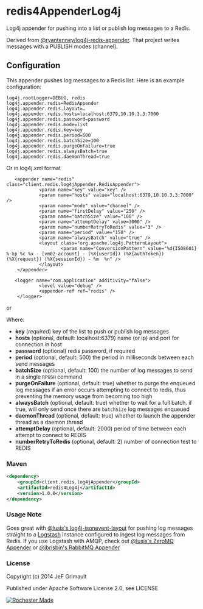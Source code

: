 # redis4AppenderLog4j

Log4j appender for pushing into a list or publish log messages to a Redis.

Derived from [@ryantenney/log4j-redis-appender](https://github.com/ryantenney/log4j-redis-appender). That project writes messages with a PUBLISH modes (channel).

## Configuration

This appender pushes log messages to a Redis list. Here is an example configuration:

    log4j.rootLogger=DEBUG, redis
    log4j.appender.redis=RedisAppender
    log4j.appender.redis.layout=…
    log4j.appender.redis.hosts=localhost:6379,10.10.3.3:7000
    log4j.appender.redis.password=password
    log4j.appender.redis.mode=list
    log4j.appender.redis.key=key
    log4j.appender.redis.period=500
    log4j.appender.redis.batchSize=100
    log4j.appender.redis.purgeOnFailure=true
    log4j.appender.redis.alwaysBatch=true
    log4j.appender.redis.daemonThread=true

Or in log4j.xml format

       <appender name="redis" class="client.redis.log4jAppender.RedisAppender">
                <param name="key" value="key" />
                <param name="hosts" value="localhost:6379,10.10.3.3:7000" />
                <param name="mode" value="channel" />
                <param name="firstDelay" value="250" />
                <param name="batchSize" value="100" />
                <param name="attemptDelay" value=3000" />
                <param name="numberRetryToRedis" value="3" />
                <param name="period" value="150" />
                <param name="alwaysBatch" value="true" />
                <layout class="org.apache.log4j.PatternLayout">
                        <param name="ConversionPattern" value="%d{ISO8601} %-5p %c %x - [vm02-account] - (%X{userId}) (%X{authToken}) (%X{request}) (%X{sessionId}) - %m  %n" />
                </layout>
        </appender>

       <logger name="com.application" additivity="false">
                <level value="debug" />
                <appender-ref ref="redis" />
        </logger>
or
       <root>
                <priority value="info" />
                <appender-ref ref="redis" />
                <appender-ref ref="console" />
        </root>


Where:

* **key** (_required_) key of the list to push or publish log messages
* **hosts** (optional, default: localhost:6379) name (or ip) and port for connection in host
* **password** (optional) redis password, if required
* **period** (optional, default: 500) the period in milliseconds between each send messages
* **batchSize** (optional, default: 100) the number of log messages to send in a single `RPUSH` command
* **purgeOnFailure** (optional, default: true) whether to purge the enqueued log messages if an error occurs attempting to connect to redis, thus preventing the memory usage from becoming too high
* **alwaysBatch** (optional, default: true) whether to wait for a full batch. if true, will only send once there are `batchSize` log messages enqueued
* **daemonThread** (optional, default: true) whether to launch the appender thread as a daemon thread
* **attemptDelay** (optional, default: 2000) period of time between each attempt to connect to REDIS
* **numberRetryToRedis** (optional, default: 2) number of connection test to REDIS

### Maven

```xml
<dependency>
	<groupId>client.redis.log4jAppender</groupId>
	<artifactId>redis4Log4j</artifactId>
	<version>1.0.0</version>
</dependency>
```

### Usage Note

Goes great with [@lusis's log4j-jsonevent-layout](https://github.com/lusis/log4j-jsonevent-layout) for pushing log messages straight to a [Logstash](https://github.com/logstash/logstash) instance configured to ingest log messages from Redis. If you use Logstash with AMQP, check out [@lusis's ZeroMQ Appender](https://github.com/lusis/zmq-appender) or [@jbrisbin's RabbitMQ Appender](https://github.com/jbrisbin/vcloud/tree/master/amqp-appender)

### License

Copyright (c) 2014 JeF Grimault

Published under Apache Software License 2.0, see LICENSE

[![Rochester Made](http://rochestermade.com/media/images/rochester-made-dark-on-light.png)](http://rochestermade.com)
